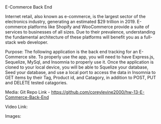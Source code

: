 E-Commerce Back End

Internet retail, also known as e-commerce, is the largest sector of the electronics industry, generating an estimated $29 trillion in 2019. E-commerce platforms like Shopify and WooCommerce provide a suite of services to businesses of all sizes. Due to their prevalence, understanding the fundamental architecture of these platforms will benefit you as a full-stack web developer.

Purpose:
The following application is the back end tracking for an E-Commerce site. To properly use the app, you will need to have Express.js, Sequelize, MySql, and Insomnia to properly use it. 
Once the application is cloned to your local device, you will be able to Squelize your database, Seed your database, and use a local port to access the data in Insomnia to GET items by their Tag, Product id, and Catagory, in addition to POST, PUT and DELETE tested catagories.


Media:
Git Repo Link - https://github.com/coreylevine2000/hw-13-E-Commerce-Back-End

Video Link:

Images: